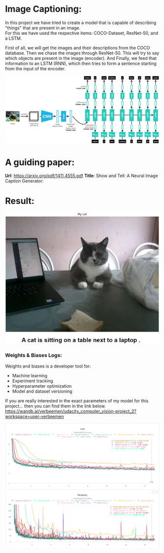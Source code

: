 # Image Captioning:
In this project we have tried to create a model that is capable of describing "things" that are present in an image.  
For this we have used the respective items: COCO-Dataset, ResNet-50, and a LSTM.  

First of all, we will get the images and their descriptions from the COCO database.
Then we chase the images through ResNet-50. This will try to say which objects are present in the image (encoder). And Finally, we feed that information to an LSTM (RNN), which then tries to form a sentence starting from the input of the encoder.

<img src="https://github.com/verbeemen/Udacity-Computer-Vision/blob/main/Project_2_Image_Captioning/images/encoder-decoder.png" width="900px"/>
  
  
# A guiding paper:
**Url**: https://arxiv.org/pdf/1411.4555.pdf
**Title**: Show and Tell: A Neural Image Caption Generator:

# Result:
![Result](https://github.com/verbeemen/Udacity-Computer-Vision/blob/main/Project_2_Image_Captioning/images/result.png "Result of my cat.")


### Weights & Biases Logs:
Weights and biases is a developer tool for: 
 - Machine learning
 - Experiment tracking
 - Hyperparameter optimization
 - Model and dataset versioning  
   
If you are really interested in the exact parameters of my model for this project... then you can find them in the link below.  
https://wandb.ai/verbeemen/udacity_computer_vision-project_2?workspace=user-verbeemen  
  
<img src="https://github.com/verbeemen/Udacity-Computer-Vision/blob/main/Project_2_Image_Captioning/images/image_captioning_loss.png"  width="640px"/>

